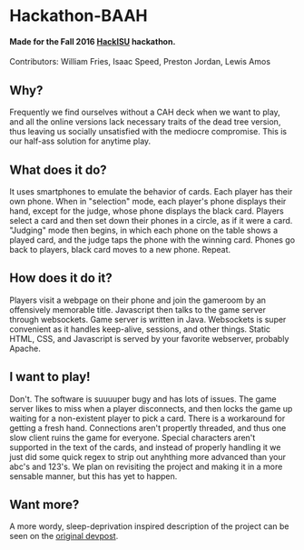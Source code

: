 # Hackathon-BAAH
#### Made for the Fall 2016 [HackISU](http://hackisu.org/) hackathon.
Contributors: William Fries, Isaac Speed, Preston Jordan, Lewis Amos

## Why?
Frequently we find ourselves without a CAH deck when we want to play, and all the online versions lack necessary traits of the dead tree version, thus leaving us socially unsatisfied with the mediocre compromise. This is our half-ass solution for anytime play.

## What does it do?
It uses smartphones to emulate the behavior of cards. Each player has their own phone. When in "selection" mode, each player's phone displays their hand, except for the judge, whose phone displays the black card. Players select a card and then set down their phones in a circle, as if it were a card. "Judging" mode then begins, in which each phone on the table shows a played card, and the judge taps the phone with the winning card. Phones go back to players, black card moves to a new phone. Repeat.

## How does it do it?
Players visit a webpage on their phone and join the gameroom by an offensively memorable title. Javascript then talks to the game server through websockets. Game server is written in Java. Websockets is super convenient as it handles keep-alive, sessions, and other things. Static HTML, CSS, and Javascript is served by your favorite webserver, probably Apache.

## I want to play!
Don't. The software is suuuuper bugy and has lots of issues. The game server likes to miss when a player disconnects, and then locks the game up waiting for a non-existent player to pick a card. There is a workaround for getting a fresh hand. Connections aren't propertly threaded, and thus one slow client ruins the game for everyone. Special characters aren't supported in the text of the cards, and instead of properly handling it we just did some quick regex to strip out anyhthing more advanced than your abc's and 123's. We plan on revisiting the project and making it in a more sensable manner, but this has yet to happen.

## Want more?
A more wordy, sleep-deprivation inspired description of the project can be seen on the [original devpost](https://devpost.com/software/bad-apples-against-humanity).

